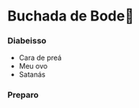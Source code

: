 # Buchada de Bode:chicken: #

### Diabeisso ###

- Cara de preá
- Meu ovo
- Satanás

### Preparo ###







